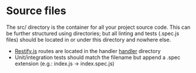 # Source files
The src/ directory is the container for all your project source code. This can be further
structured using directories; but all linting and tests (.spec.js files) should be located
in or under this directory and nowhere else.

* [Restify.js](http://restify.com/) routes are located in the handler [handler](./handler) directory
* Unit/integration tests should match the filename but append a .spec extension (e.g.: index.js -> index.spec.js)
